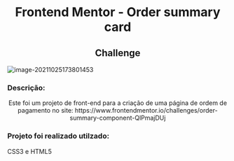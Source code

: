 <h1 align="center">Frontend Mentor - Order summary card</h1>
<h2 align="center"> Challenge </h2>

![image-20211025173801453](C:\Users\55219\AppData\Roaming\Typora\typora-user-images\image-20211025173801453.png)

<h3>
    Descrição:
</h3>
<p align="center"> Este foi um projeto de front-end para a criação de uma página de ordem de pagamento no site: https://www.frontendmentor.io/challenges/order-summary-component-QlPmajDUj</p>

<h3> Projeto foi realizado utilzado:</h3> 
<p>
    CSS3 e HTML5
</p>







